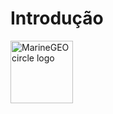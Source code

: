 # Introdução
<img src="[/assets/img/MarineGEO_logo.png]([https://encrypted-tbn0.gstatic.com/images?q=tbn:ANd9GcSdlT6xDbzTWAp3E9dAihdaLDU2pZE_4ZbTxkqnegjB&s](https://upload.wikimedia.org/wikipedia/commons/thumb/5/5a/Jeff_Sessions_with_Elmo_and_Rosita_%28cropped%29.jpg/220px-Jeff_Sessions_with_Elmo_and_Rosita_%28cropped%29.jpg)https://upload.wikimedia.org/wikipedia/commons/thumb/5/5a/Jeff_Sessions_with_Elmo_and_Rosita_%28cropped%29.jpg/220px-Jeff_Sessions_with_Elmo_and_Rosita_%28cropped%29.jpg)" alt="MarineGEO circle logo" style="height: 100px; width:100px;"/>

